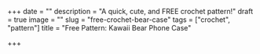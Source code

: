 +++
date = ""
description = "A quick, cute, and FREE crochet pattern!"
draft = true
image = ""
slug = "free-crochet-bear-case"
tags = ["crochet", "pattern"]
title = "Free Pattern: Kawaii Bear Phone Case"

+++
